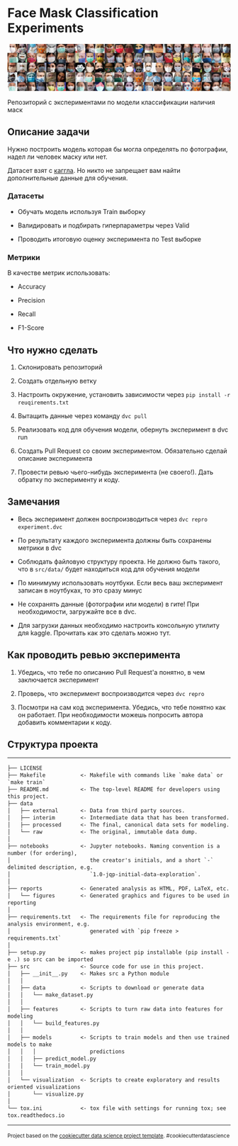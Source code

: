 # Face Mask Classification Experiments

![image](./data/external/dataset-cover.png)

Репозиторий с экспериментами по модели классификации наличия маск

## Описание задачи

Нужно построить модель которая бы могла определять по фотографии, надел ли человек маску или нет.

Датасет взят с [каггла](https://www.kaggle.com/ashishjangra27/face-mask-12k-images-dataset). Но никто не запрещает вам найти дополнительные данные для обучения.

### Датасеты

- Обучать модель используя Train выборку

- Валидировать и подбирать гиперпараметры через Valid

- Проводить итоговую оценку эксперимента по Test выборке

### Метрики

В качестве метрик использовать:

- Accuracy

- Precision

- Recall

- F1-Score

## Что нужно сделать

1. Склонировать репозиторий

1. Создать отдельную ветку

1. Настроить окружение, установить зависимости через `pip install -r reuqirements.txt`

1. Вытащить данные через команду `dvc pull`

1. Реализовать код для обучения модели, обернуть эксперимент в dvc run

1. Создать Pull Request со своим экспериментом. Обязательно сделай описание эксперимента

1. Провести ревью чьего-нибудь эксперимента (не своего!). Дать обратку по эксперименту и коду.

## Замечания

- Весь эксперимент должен воспроизводиться через `dvc repro experiment.dvc`

- По результату каждого эксперимента должны быть сохранены метрики в dvc

- Соблюдать файловую структуру проекта. Не должно быть такого, что в `src/data/` будет находиться код для обучения модели

- По минимуму использовать ноутбуки. Если весь ваш эксперимент записан в ноутбуках, то это сразу минус

- Не сохранять данные (фотографии или модели) в гите! При необходимости, загружайте все в dvc.

- Для загрузки данных необходимо настроить консольную утилиту для kaggle. Прочитать как это сделать можно тут.

## Как проводить ревью эксперимента

1. Убедись, что тебе по описанию Pull Request'а понятно, в чем заключается эксперимент

1. Проверь, что эксперимент воспроизводится через `dvc repro`

1. Посмотри на сам код эксперимента. Убедись, что тебе понятно как он работает. При необходимости можешь попросить автора добавить комментарии к коду.

## Структура проекта
--------

    ├── LICENSE
    ├── Makefile           <- Makefile with commands like `make data` or `make train`
    ├── README.md          <- The top-level README for developers using this project.
    ├── data
    │   ├── external       <- Data from third party sources.
    │   ├── interim        <- Intermediate data that has been transformed.
    │   ├── processed      <- The final, canonical data sets for modeling.
    │   └── raw            <- The original, immutable data dump.
    │
    ├── notebooks          <- Jupyter notebooks. Naming convention is a number (for ordering),
    │                         the creator's initials, and a short `-` delimited description, e.g.
    │                         `1.0-jqp-initial-data-exploration`.
    │
    ├── reports            <- Generated analysis as HTML, PDF, LaTeX, etc.
    │   └── figures        <- Generated graphics and figures to be used in reporting
    │
    ├── requirements.txt   <- The requirements file for reproducing the analysis environment, e.g.
    │                         generated with `pip freeze > requirements.txt`
    │
    ├── setup.py           <- makes project pip installable (pip install -e .) so src can be imported
    ├── src                <- Source code for use in this project.
    │   ├── __init__.py    <- Makes src a Python module
    │   │
    │   ├── data           <- Scripts to download or generate data
    │   │   └── make_dataset.py
    │   │
    │   ├── features       <- Scripts to turn raw data into features for modeling
    │   │   └── build_features.py
    │   │
    │   ├── models         <- Scripts to train models and then use trained models to make
    │   │   │                 predictions
    │   │   ├── predict_model.py
    │   │   └── train_model.py
    │   │
    │   └── visualization  <- Scripts to create exploratory and results oriented visualizations
    │       └── visualize.py
    │
    └── tox.ini            <- tox file with settings for running tox; see tox.readthedocs.io


--------

<p><small>Project based on the <a target="_blank" href="https://drivendata.github.io/cookiecutter-data-science/">cookiecutter data science project template</a>. #cookiecutterdatascience</small></p>
